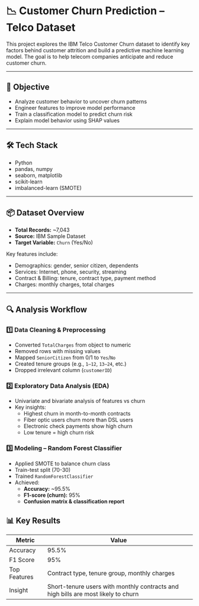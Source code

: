 # 📉 Customer Churn Prediction – Telco Dataset

This project explores the IBM Telco Customer Churn dataset to identify key factors behind customer attrition and build a predictive machine learning model. The goal is to help telecom companies anticipate and reduce customer churn.

---

## 🎯 Objective

- Analyze customer behavior to uncover churn patterns
- Engineer features to improve model performance
- Train a classification model to predict churn risk
- Explain model behavior using SHAP values

---

## 🛠️ Tech Stack

- Python
- pandas, numpy
- seaborn, matplotlib
- scikit-learn
- imbalanced-learn (SMOTE)

---

## 📦 Dataset Overview

- **Total Records:** ~7,043
- **Source:** IBM Sample Dataset
- **Target Variable:** `Churn` (Yes/No)

Key features include:
- Demographics: gender, senior citizen, dependents
- Services: Internet, phone, security, streaming
- Contract & Billing: tenure, contract type, payment method
- Charges: monthly charges, total charges

---

## 🔍 Analysis Workflow

### 1️⃣ Data Cleaning & Preprocessing
- Converted `TotalCharges` from object to numeric
- Removed rows with missing values
- Mapped `SeniorCitizen` from 0/1 to `Yes`/`No`
- Created tenure groups (e.g., `1–12`, `13–24`, etc.)
- Dropped irrelevant column (`customerID`)

### 2️⃣ Exploratory Data Analysis (EDA)
- Univariate and bivariate analysis of features vs churn
- Key insights:
  - Highest churn in month-to-month contracts
  - Fiber optic users churn more than DSL users
  - Electronic check payments show high churn
  - Low tenure = high churn risk

### 3️⃣ Modeling – Random Forest Classifier
- Applied SMOTE to balance churn class
- Train-test split (70-30)
- Trained `RandomForestClassifier`
- Achieved:
  - **Accuracy:** ~95.5%
  - **F1-score (churn):** 95%
  - **Confusion matrix & classification report**

## 📊 Key Results

| Metric         | Value   |
|----------------|---------|
| Accuracy       | 95.5%   |
| F1 Score       | 95%     |
| Top Features    | Contract type, tenure group, monthly charges |
| Insight         | Short-tenure users with monthly contracts and high bills are most likely to churn |
